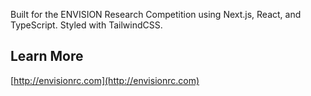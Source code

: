 Built for the ENVISION Research Competition using Next.js, React, and TypeScript. Styled with TailwindCSS.

## Learn More
[http://envisionrc.com](http://envisionrc.com)

